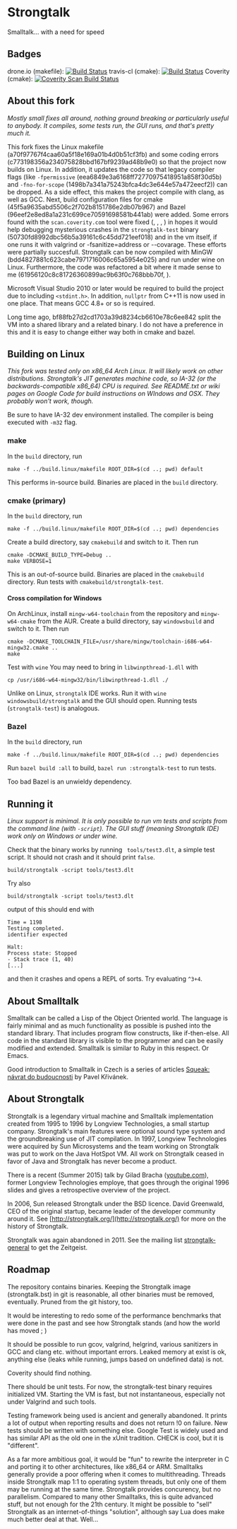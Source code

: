 # Strongtalk

Smalltalk… with a need for speed

## Badges

drone.io (makefile): [![Build Status](https://drone.io/github.com/jirkadanek/Strongtalk/status.png)](https://drone.io/github.com/jirkadanek/Strongtalk/latest)      travis-cl (cmake): [![Build Status](https://travis-ci.org/jirkadanek/Strongtalk.svg?branch=master)](https://travis-ci.org/jirkadanek/Strongtalk)      Coverity (cmake): [![Coverity Scan Build Status](https://scan.coverity.com/projects/6340/badge.svg)](https://scan.coverity.com/projects/jirkadanek-strongtalk)

## About this fork

*Mostly small fixes all around, nothing ground breaking or particularly useful to anybody. It compiles, some tests run, the GUI runs, and that's pretty much it.*

This fork fixes the Linux makefile (a70f97767f4caa60a5f18e169a01b4d0b51cf3fb) and some coding errors (c773198356a234075828bbd167bf9239ad48b9e0) so that the project now builds on Linux. In addition, it updates the code so that legacy compiler flags (like `-fpermissive` (eea6849e3a6168ff72770975418951a858f30d5b) and `-fno-for-scope` (1498b7a341a75243bfca4dc3e644e57a472eecf2)) can be dropped. As a side effect, this makes the project compile with clang, as well as GCC. Next, build configuration files for cmake (45f5a9635abd5506c2f702b8151786e2db07b967) and Bazel (96eef2e8ed8a1a231c699ce70591698581b441ab) were added. Some errors found with the `scan.coverity.com` tool were fixed (, , , ) in hopes it would help debugging mysterious crashes in the `strongtalk-test` binary (50730fd8992dbc56b5a39161c6c45dd721eef018) and in the vm itself, if one runs it with valgrind or -fsanitize=address or --covarage. These efforts were partially succesfull. Strongtalk can be now compiled with MinGW (bdd4827881c623cabe7971716006c65a5954e025) and run under wine on Linux. Furthermore, the code was refactored a bit where it made sense to me (61956120c8c81726360899ac9b63f0c768bbb70f, ).

Microsoft Visual Studio 2010 or later would be required to build the project due to including `<stdint.h>`. In addition, `nullptr` from C++11 is now used in one place. That means GCC 4.8+ or so is required.

Long time ago, bf88fb27d2cd1703a39d8234cb6610e78c6ee842 split the VM into a shared library and a related binary. I do not have a preference in this and it is easy to change either way both in cmake and bazel.

## Building on Linux

*This fork was tested only on x86_64 Arch Linux. It will likely work on other distributions. Strongtalk's JIT generates machine code, so IA-32 (or the backwards-compatible x86_64) CPU is required. See README.txt or wiki pages on Google Code for build instructions on WIndows and OSX. They probably won't work, though.*

Be sure to have IA-32 dev environment installed. The compiler is being executed with `-m32` flag.

### make

In the `build` directory, run

    make -f ../build.linux/makefile ROOT_DIR=$(cd ..; pwd) default
    
This performs in-source build. Binaries are placed in the `build` directory.
    
### cmake (primary)

In the `build` directory, run

    make -f ../build.linux/makefile ROOT_DIR=$(cd ..; pwd) dependencies

Create a build directory, say `cmakebuild` and switch to it. Then run

    cmake -DCMAKE_BUILD_TYPE=Debug ..
    make VERBOSE=1
    
This is an out-of-source build. Binaries are placed in the `cmakebuild` directory. Run tests with `cmakebuild/strongtalk-test`.

#### Cross compilation for Windows

On ArchLinux, install `mingw-w64-toolchain` from the repository and `mingw-w64-cmake` from the AUR. Create a build directory, say `windowsbuild` and switch to it. Then run

    cmake -DCMAKE_TOOLCHAIN_FILE=/usr/share/mingw/toolchain-i686-w64-mingw32.cmake ..
    make
    
Test with `wine` You may need to bring in `libwinpthread-1.dll` with

    cp /usr/i686-w64-mingw32/bin/libwinpthread-1.dll ./
    
Unlike on Linux, `strongtalk` IDE works. Run it with `wine windowsbuild/strongtalk` and the GUI should open. Running tests (`strongtalk-test`) is analogous.

### Bazel

In the `build` directory, run

    make -f ../build.linux/makefile ROOT_DIR=$(cd ..; pwd) dependencies
    
Run `bazel build :all` to build, `bazel run :strongtalk-test` to run tests.

Too bad Bazel is an unwieldy dependency.

## Running it

*Linux support is minimal. It is only possible to run vm tests and scripts from the command line (with `-script`). The GUI stuff (meaning Strongtalk IDE) work only on Windows or under wine.*

Check that the binary works by running ` tools/test3.dlt`, a simple test script. It should not crash and it should print `false`.

    build/strongtalk -script tools/test3.dlt
    
Try also

    build/strongtalk -script tools/test3.dlt

output of this should end with

    Time = 1198
    Testing completed.
    identifier expected

    Halt: 
    Process state: Stopped
    - Stack trace (1, 40)
    [...]

and then it crashes and opens a REPL of sorts. Try evaluating `^3+4`.

## About Smalltalk

Smalltalk can be called a Lisp of the Object Oriented world. The language is fairly minimal and as much functionality as possible is pushed into the standard library. That includes program flow constructs, like if-then-else. All code in the standard library is visible to the programmer and can be easily modified and extended. Smalltalk is similar to Ruby in this respect. Or Emacs.

Good introduction to Smalltalk in Czech is a series of articles [Squeak: návrat do budoucnosti](http://www.root.cz/clanky/squeak-navrat-do-budoucnosti/) by Pavel Křivánek.

## About Strongtalk

Strongtalk is a legendary virtual machine and Smalltalk implementation created from 1995 to 1996 by Longview Technologies, a small startup company. Strongtalk's main features were optional sound type system and the groundbreaking use of JIT compilation. In 1997, Longview Technologies were acquired by Sun Microsystems and the team working on Strongtalk was put to work on the Java HotSpot VM. All work on Strongtalk ceased in favor of Java and Strongtalk has never become a product.

There is a recent (Summer 2015) talk by Gilad Bracha ([youtube.com](www.youtube.com/watch?v=dZ0z0DGMSmU)), former Longview Technologies employe, that goes through the original 1996 slides and gives a retrospective overview of the project.

In 2006, Sun released Strongtalk under the BSD licence. David Greenwald, CEO of the original startup, became leader of the developer community around it. See [http://strongtalk.org/](http://strongtalk.org/) for more on the history of Strongtalk.

Strongtalk was again abandoned in 2011. See the mailing list [strongtalk-general](https://groups.google.com/forum/#!forum/strongtalk-general) to get the Zeitgeist.

## Roadmap

The repository contains binaries. Keeping the Strongtalk image (strongtalk.bst) in git is reasonable, all other binaries must be removed, eventually. Pruned from the git history, too.

It would be interesting to redo some of the performance benchmarks that were done in the past and see how Strongtalk stands (and how the world has moved ; )

It should be possible to run gcov, valgrind, helgrind, various sanitizers in GCC and clang etc. without important errors. Leaked memory at exist is ok, anything else (leaks while running, jumps based on undefined data) is not.

Coverity should find nothing.

There should be unit tests. For now, the strongtalk-test binary requires initialized VM. Starting the VM is fast, but not instantaneous, especially not under Valgrind and such tools.

Testing framework being used is ancient and generally abandoned. It prints a lot of output when reporting results and does not return !0 on failure. New tests should be written with something else. Google Test is widely used and has similar API as the old one in the xUnit tradition. CHECK is cool, but it is "different".

As a far more ambitious goal, it would be "fun" to rewrite the interpreter in C and porting it to other architectures, like x86_64 or ARM. Smalltalks generally provide a poor offering when it comes to multithreading. Threads inside Strongtalk map 1:1 to operating system threads, but only one of them may be running at the same time. Strongtalk provides concurency, but no parallelism. Compared to many other Smalltalks, this is quite advanced stuff, but not enough for the 21th century. It might be possible to "sell" Strongtalk as an internet-of-things "solution", although say Lua does make much better deal at that. Well...